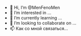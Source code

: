 - 👋 Hi, I’m @MenFenoMen
- 👀 I’m interested in ...
- 🌱 I’m currently learning ...
- 💞️ I’m looking to collaborate on ...
- 📫 Как со мной связаться...

<!---
MenFenoMen/MenFenoMen is a ✨ special ✨ repository because its `README.md` (this file) appears on your GitHub profile.
You can click the Preview link to take a look at your changes.
--->
